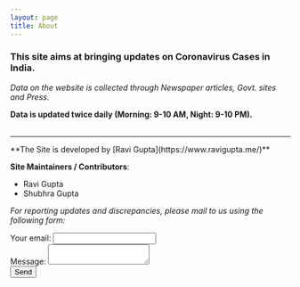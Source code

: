 ```yaml
---
layout: page
title: About
---
```


### This site aims at bringing updates on Coronavirus Cases in India.

*Data on the website is collected through Newspaper articles, Govt. sites and Press.*

**Data is updated twice daily (Morning: 9-10 AM, Night: 9-10 PM).**
<br><br>
<hr>
**The Site is developed by [Ravi Gupta](https://www.ravigupta.me/)**

**Site Maintainers / Contributors**:
- Ravi Gupta
- Shubhra Gupta

*For reporting updates and discrepancies, please mail to us using the following form:*
<form action="https://submit-form.com/V_vlUCYFeFEcNf1OF9rwX " target="_blank">
  <input
    type="checkbox"
    name="Name"
    style="display:none"
    tabindex="-1"
    autocomplete="off"
  />
  <label>
  	Your email:
  	<input type="email" name="email" required />
  </label><br>
  <label>
  	Message:
  	<textarea name="message" required></textarea>
  </label>
  <div class="g-recaptcha" data-sitekey="6LcrEuIUAAAAAAGuiWdIKz-FtoZKN7MNLEAb8xoN"></div>
  <button type="submit">Send</button>
</form>
